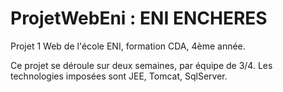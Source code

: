 # ProjetWebEni : ENI ENCHERES

Projet 1 Web de l'école ENI, formation CDA, 4ème année. 


Ce projet se déroule sur deux semaines, par équipe de 3/4.
Les technologies imposées sont JEE, Tomcat, SqlServer.
